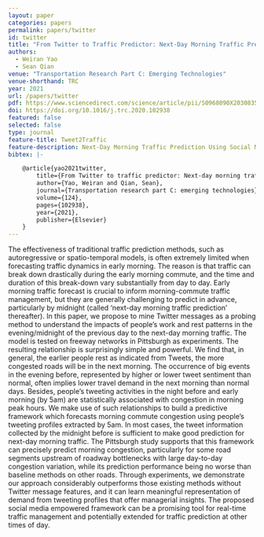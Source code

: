 ```yaml
---
layout: paper
categories: papers
permalink: papers/twitter
id: twitter
title: "From Twitter to Traffic Predictor: Next-Day Morning Traffic Prediction Using Social Media Data"
authors: 
  - Weiran Yao
  - Sean Qian
venue: "Transportation Research Part C: Emerging Technologies"
venue-shorthand: TRC
year: 2021
url: /papers/twitter
pdf: https://www.sciencedirect.com/science/article/pii/S0968090X20308354
doi: https://doi.org/10.1016/j.trc.2020.102938
featured: false
selected: false
type: journal
feature-title: Tweet2Traffic
feature-description: Next-Day Morning Traffic Prediction Using Social Media Data
bibtex: |-

    @article{yao2021twitter,
        title={From Twitter to traffic predictor: Next-day morning traffic prediction using social media data},
        author={Yao, Weiran and Qian, Sean},
        journal={Transportation research part C: emerging technologies},
        volume={124},
        pages={102938},
        year={2021},
        publisher={Elsevier}
    }
---
```


The effectiveness of traditional traffic prediction methods, such as autoregressive or spatio-temporal models, is often extremely limited when forecasting traffic dynamics in early morning. The reason is that traffic can break down drastically during the early morning commute, and the time and duration of this break-down vary substantially from day to day. Early morning traffic forecast is crucial to inform morning-commute traffic management, but they are generally challenging to predict in advance, particularly by midnight (called ‘next-day morning traffic prediction’ thereafter). In this paper, we propose to mine Twitter messages as a probing method to understand the impacts of people’s work and rest patterns in the evening/midnight of the previous day to the next-day morning traffic. The model is tested on freeway networks in Pittsburgh as experiments. The resulting relationship is surprisingly simple and powerful. We find that, in general, the earlier people rest as indicated from Tweets, the more congested roads will be in the next morning. The occurrence of big events in the evening before, represented by higher or lower tweet sentiment than normal, often implies lower travel demand in the next morning than normal days. Besides, people’s tweeting activities in the night before and early morning (by 5am) are statistically associated with congestion in morning peak hours. We make use of such relationships to build a predictive framework which forecasts morning commute congestion using people’s tweeting profiles extracted by 5am. In most cases, the tweet information collected by the midnight before is sufficient to make good prediction for next-day morning traffic. The Pittsburgh study supports that this framework can precisely predict morning congestion, particularly for some road segments upstream of roadway bottlenecks with large day-to-day congestion variation, while its prediction performance being no worse than baseline methods on other roads. Through experiments, we demonstrate our approach considerably outperforms those existing methods without Twitter message features, and it can learn meaningful representation of demand from tweeting profiles that offer managerial insights. The proposed social media empowered framework can be a promising tool for real-time traffic management and potentially extended for traffic prediction at other times of day.

